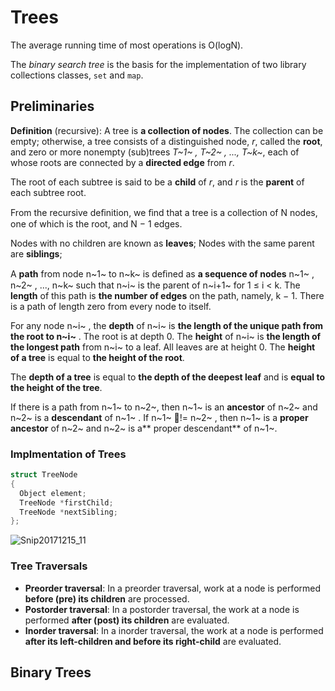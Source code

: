 # Trees

The average running time of most operations is O(logN).

The *binary search tree* is the basis for the implementation of two library collections classes, `set` and `map`.

## Preliminaries

**Definition** (recursive): A tree is **a collection of nodes**. The collection can be empty; otherwise, a tree consists of a distinguished node, *r*, called the **root**, and zero or more nonempty (sub)trees *T~1~ , T~2~ , ..., T~k~*, each of whose roots are connected by a **directed edge** from *r*.

The root of each subtree is said to be a **child** of *r*, and *r* is the **parent** of each subtree root.

From the recursive deﬁnition, we ﬁnd that a tree is a collection of N nodes, one of which is the root, and N − 1 edges.

Nodes with no children are known as **leaves**; Nodes with the same parent are **siblings**;

A **path** from node n~1~ to n~k~ is deﬁned as **a sequence of nodes** n~1~ , n~2~ , ..., n~k~ such that n~i~ is the parent of n~i+1~ for 1 ≤ i < k. The **length** of this path is **the number of edges** on the path, namely, k − 1. There is a path of length zero from every node to itself.

For any node n~i~ , the **depth** of n~i~ is **the length of the unique path from the root to n~i~** . The root is at depth 0. The **height** of n~i~ is **the length of the longest path** from n~i~ to a leaf. All leaves are at height 0. The **height of a tree** is equal to **the height of the root**.

The **depth of a tree** is equal to **the depth of the deepest leaf** and is **equal to the height of the tree**.

If there is a path from n~1~ to n~2~, then n~1~ is an **ancestor** of n~2~ and n~2~ is a **descendant** of n~1~ . If n~1~ != n~2~ , then n~1~ is a **proper ancestor** of n~2~ and n~2~ is a** proper descendant** of n~1~.

### Implmentation of Trees

```c++
struct TreeNode
{
  Object element;
  TreeNode *firstChild;
  TreeNode *nextSibling; 
};
```

![Snip20171215_11](/Users/lipenghua/Downloads/Snip20171215_11.png)

### Tree Traversals

- **Preorder traversal**: In a preorder traversal, work at a node is performed **before (pre) its children** are processed.
- **Postorder traversal**: In a postorder traversal, the work at a node is performed **after (post) its children** are evaluated.
- **Inorder traversal**: In a inorder traversal, the work at a node is performed **after its left-children and before its right-child** are evaluated.

## Binary Trees

